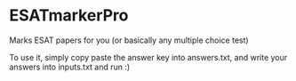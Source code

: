 # ESATmarkerPro
Marks ESAT papers for you (or basically any multiple choice test)

To use it, simply copy paste the answer key into answers.txt, and write your answers into inputs.txt and run :)
